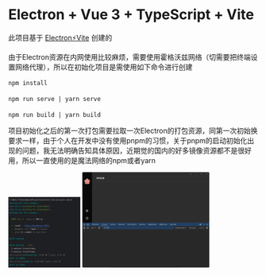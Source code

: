 # Electron + Vue 3 + TypeScript + Vite

此项目基于 [Electron⚡️Vite](https://electron-vite.github.io/) 创建的

由于Electron资源在内网使用比较麻烦，需要使用霍格沃兹网络（切需要把终端设置网络代理），所以在初始化项目是需使用如下命令进行创建

```shell
npm install

npm run serve | yarn serve

npm run build | yarn build
```

项目初始化之后的第一次打包需要拉取一次Electron的打包资源，同第一次初始换要求一样，由于个人在开发中没有使用pnpm的习惯，关于pnpm的启动初始化出现的问题，我无法明确告知具体原因，近期觉的国内的好多镜像资源都不是很好用，所以一直使用的是魔法网络的npm或者yarn





<img src=".\public\image-20240905142017745.png" alt="image-20240905142017745" style="zoom:25%;" />

<img src=".\public\image-20240905142041344.png" alt="image-20240905142041344" style="zoom:25%;" />